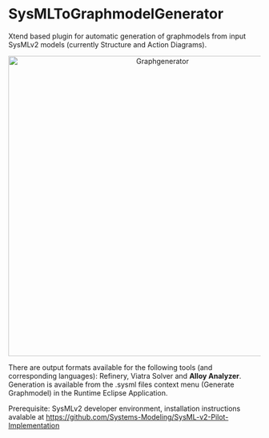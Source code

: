 # SysMLToGraphmodelGenerator
Xtend based plugin for automatic generation of graphmodels from input SysMLv2 models (currently Structure and Action Diagrams).

<p align="center">
<img src="https://i.imgur.com/bUGRv0y.png" width="600" alt="Graphgenerator"/>
</p>

There are output formats available for the following tools (and corresponding languages): Refinery, Viatra Solver and **Alloy Analyzer**. Generation is available from the .sysml files context menu (Generate Graphmodel) in the Runtime Eclipse Application.

Prerequisite: SysMLv2 developer environment, installation instructions avalable at https://github.com/Systems-Modeling/SysML-v2-Pilot-Implementation
